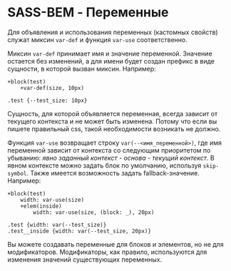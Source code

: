 # SASS-BEM - Переменные

Для объявления и использования переменных (кастомных свойств) служат миксин `var-def` и функция `var-use` соответственно.

Миксин `var-def` принимает имя и значение переменной. Значение остается без изменений, а для имени будет создан префикс в виде сущности, в которой вызван миксин. Например:

```
+block(test)
	+var-def(size, 10px)
```

```
.test {--test_size: 10px}
```

Сущность, для которой объявляется переменная, всегда зависит от текущего контекста и не может быть изменена. Потому что если вы пишете правильный css, такой необходимости возникать не должно.

Функция `var-use` возвращает строку `var(--<имя_переменной>)`, где имя переменной зависит от контекста со следующим приоритетом по убыванию: *явно заданный контекст - основа - текущий контекст*. В явном контексте можно задать блок по умолчанию, используя `skip-symbol`. Также имеется возможность задать fallback-значение. Например:

```
+block(test)
	width: var-use(size)
	+elem(inside)
		width: var-use(size, (block: _), 20px)
```

```
.test {width: var(--test_size)}
.test__inside {width: var(--test_size, 20px)}
```

Вы можете создавать переменные для блоков и элементов, но не для модификаторов. Модификаторы, как правило, используются для изменения значений существующих переменных.